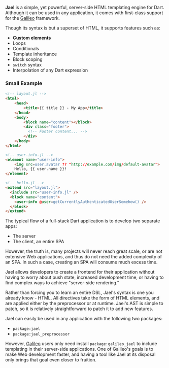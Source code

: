 **Jael** is a simple, yet powerful, server-side HTML templating engine for Dart.
Although it can be used in any application, it comes with first-class support for the
[Galileo](https://galileo-dart.github.io) framework.

Though its syntax is but a superset of HTML, it supports features such as:
* **Custom elements**
* Loops
* Conditionals
* Template inheritance
* Block scoping
* `switch` syntax
* Interpolation of any Dart expression

### Small Example

```html
<!-- layout.jl -->
<html>
    <head>
        <title>{{ title }} - My App</title>
    </head>
    <body>
        <block name="content"></block>
        <div class="footer">
          <!-- Footer content... -->
        </div>
    </body>
</html>

<!-- user-info.jl -->
<element name="user-info">
    <img src=user.avatar ?? "http://example.com/img/default-avatar">
    Hello, {{ user.name }}!
</element>

<!-- hello.jl -->
<extend src="layout.jl">
  <include src="user-info.jl" />
  <block name="content">
    <user-info @user=getCurrentlyAuthenticatedUserSomehow() />
  </block>
</extend>
```

The typical flow of a full-stack Dart application is to develop two separate apps:
  * The server
  * The client, an entire SPA

However, the truth is, many projects will never reach great scale, or are not extensive Web applications, and thus do not need the added complexity of an SPA. In such a case, creating an SPA will consume much excess time.

Jael allows developers to create a frontend for their application without having to worry about push state, increased development time, or having to find complex ways to achieve "server-side rendering."

Rather than forcing you to learn an entire DSL, Jael's syntax is one you already know - HTML. All directives take the form of HTML elements, and are applied either by the preprocessor or at runtime. Jael's AST is simple to patch, so it is relatively straightforward to patch it to add new features.

Jael can easily be used in any application with the following two packages:
  * `package:jael`
  * `package:jael_preprocessor`

However, [Galileo](https://galileo-dart.github.io) users only need install `package:galileo_jael` to include
templating in their server-side applications. One of Galileo's goals is to make Web development faster, and having
a tool like Jael at its disposal only brings that goal even closer to fruition.
